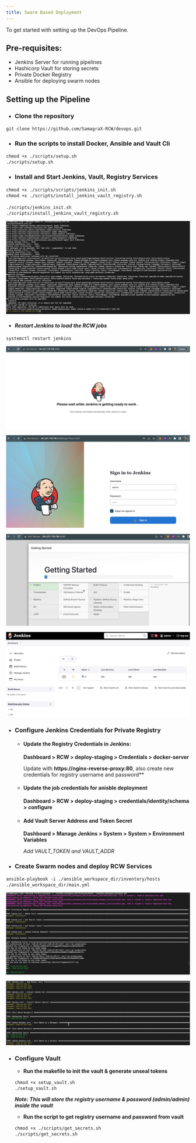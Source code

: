 ```yaml
---
title: Swarm Based Deployment
---
```


<head>
  <title>Environment Setup</title>
  <meta
    name="description"
    content="Here we'll deploy our pipeline in the Docker Container"
  />
</head>

To get started with setting up the DevOps Pipeline.

## Pre-requisites:
- Jenkins Server for running pipelines
- Hashicorp Vault for storing secrets
- Private Docker Registry
- Ansible for deploying swarm nodes

## Setting up the Pipeline
- ### **Clone the repository**
```
git clone https://github.com/SamagraX-RCW/devops.git
```

- ### **Run the scripts to install Docker, Ansible and Vault Cli** 
```
chmod +x ./scripts/setup.sh
./scripts/setup.sh
```
<!-- - Get your SSL key from CA(Certified Authority) and paste it inside the ssl certificate(docker-registry.crt) -->

- ### **Install and Start Jenkins, Vault, Registry Services**
```
chmod +x ./scripts/scripts/jenkins_init.sh
chmod +x ./scripts/install_jenkins_vault_registry.sh

./scripts/jenkins_init.sh
./scripts/install_jenkins_vault_registry.sh
```

![Jenkins Init Image](../assets/jenkins_init.png)

- #### *Restart Jenkins to load the RCW jobs*
```
systemctl restart jenkins
```

![Jenkins restart image](../assets/jenkins_restart.png)


![Jenkins login image](../assets/jenkins_login.png)


![jenkins plugins installing image](../assets/jenins_plugins.png)


![Jenkins dashboard image](../assets/jenkins_dashboard.png)


- ### **Configure Jenkins Credentials for Private Registry**
    - #### **Update the Registry Credentials in Jenkins:** 

        **Dashboard > RCW > deploy-staging > Credentials > docker-server**
        
        Update with **https://nginx-reverse-proxy:80**, also create new credentials for registry username and password**

    - #### **Update the job credentials for anisble deployment**

        **Dashboard > RCW > deploy-staging > credentials/identity/schema > configure**

    - #### **Add Vault Server Address and Token Secret**

      **Dashboard > Manage Jenkins > System > System > Environment Variables**

      *Add VAULT_TOKEN and VAULT_ADDR*

- ### **Create Swarm nodes and deploy RCW Services**
```
ansible-playbook -i ./ansible_workspace_dir/inventory/hosts ./ansible_workspace_dir/main.yml 
```

![ansible playbook image](../assets/ansible-playbook_image.png)


![ansible playbook image](../assets/ansible-playbookk-1.png)

- ### **Configure Vault**

  - **Run the makefile to init the vault & generate unseal tokens**
  ```
  chmod +x setup_vault.sh
  ./setup_vault.sh
  ```

  ***Note: This will store the registry username & password (admin/admin) inside the vault***

  - **Run the script to get registry username and password from vault**

  ```
  chmod +x ./scripts/get_secrets.sh
  ./scripts/get_secrets.sh
  ```